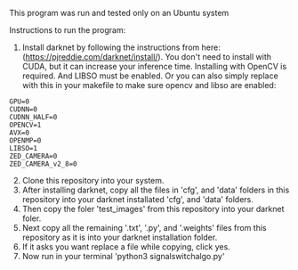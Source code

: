 This program was run and tested only on an Ubuntu system

Instructions to run the program:

1. Install darknet by following the instructions from here: (https://pjreddie.com/darknet/install/). You don't need to install with CUDA, but it can increase your inference time. Installing with OpenCV is required. And LIBSO must be enabled. 
Or you can also simply replace with this in your makefile to make sure opencv and libso are enabled: 
```
GPU=0
CUDNN=0
CUDNN_HALF=0
OPENCV=1
AVX=0
OPENMP=0
LIBSO=1
ZED_CAMERA=0
ZED_CAMERA_v2_8=0
```
2. Clone this repository into your system.
3. After installing darknet, copy all the files in 'cfg', and 'data' folders in this repository into your darknet installated 'cfg', and 'data' folders. 
4. Then copy the foler 'test_images' from this repository into your darknet foler. 
5. Next copy all the remaining '.txt', '.py', and '.weights' files from this repository as it is into your darknet installation folder.  
6. If it asks you want replace a file while copying, click yes.
7. Now run in your terminal 'python3 signalswitchalgo.py' 
